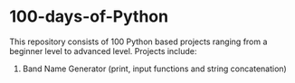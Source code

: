 # 100-days-of-Python
This repository consists of 100 Python based projects ranging from a beginner level to advanced level.
Projects include:

1. Band Name Generator (print, input functions and string concatenation)

